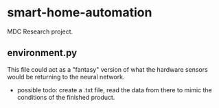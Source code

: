 # smart-home-automation
MDC Research project.

## environment.py
This file could act as a "fantasy" version
of what the hardware sensors would be returning
to the neural network.
* possible todo: create a .txt file, read the data from there to mimic the conditions of the finished product.

